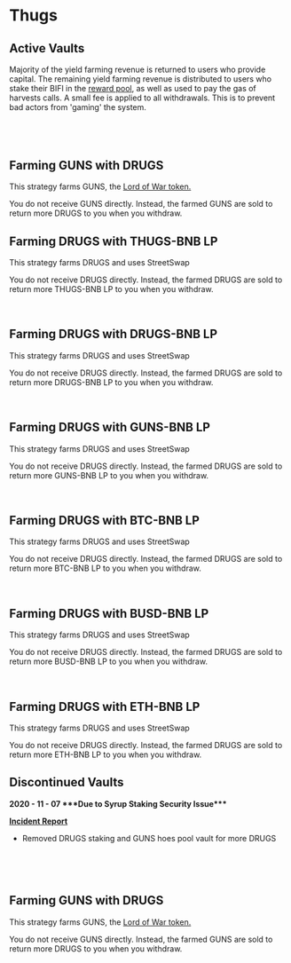# Thugs

## Active Vaults <a id="active-vaults"></a>

Majority of the yield farming revenue is returned to users who provide capital. The remaining yield farming revenue is distributed to users who stake their BIFI in the [reward pool](https://gov.beefy.finance/stake), as well as used to pay the gas of harvests calls. A small fee is applied to all withdrawals. This is to prevent bad actors from 'gaming' the system.

## ​ <a id="undefined"></a>

## Farming GUNS with DRUGS <a id="farming-guns-with-drugs"></a>

This strategy farms GUNS, the [Lord of War token.](https://docs.thugs.fi/thugonomics/guns)​

You do not receive GUNS directly. Instead, the farmed GUNS are sold to return more DRUGS to you when you withdraw.

## Farming DRUGS with THUGS-BNB LP <a id="farming-drugs-with-thugs-bnb-lp"></a>

This strategy farms DRUGS and uses StreetSwap

You do not receive DRUGS directly. Instead, the farmed DRUGS are sold to return more THUGS-BNB LP to you when you withdraw.

​

## Farming DRUGS with DRUGS-BNB LP <a id="farming-drugs-with-drugs-bnb-lp"></a>

This strategy farms DRUGS and uses StreetSwap

You do not receive DRUGS directly. Instead, the farmed DRUGS are sold to return more DRUGS-BNB LP to you when you withdraw.

​

## Farming DRUGS with GUNS-BNB LP <a id="farming-drugs-with-guns-bnb-lp"></a>

This strategy farms DRUGS and uses StreetSwap

You do not receive DRUGS directly. Instead, the farmed DRUGS are sold to return more GUNS-BNB LP to you when you withdraw.

​

## Farming DRUGS with BTC-BNB LP <a id="farming-drugs-with-btc-bnb-lp"></a>

This strategy farms DRUGS and uses StreetSwap

You do not receive DRUGS directly. Instead, the farmed DRUGS are sold to return more BTC-BNB LP to you when you withdraw.

​

## Farming DRUGS with BUSD-BNB LP <a id="farming-drugs-with-busd-bnb-lp"></a>

This strategy farms DRUGS and uses StreetSwap

You do not receive DRUGS directly. Instead, the farmed DRUGS are sold to return more BUSD-BNB LP to you when you withdraw.

​

## Farming DRUGS with ETH-BNB LP <a id="farming-drugs-with-eth-bnb-lp"></a>

This strategy farms DRUGS and uses StreetSwap

You do not receive DRUGS directly. Instead, the farmed DRUGS are sold to return more ETH-BNB LP to you when you withdraw.

## Discontinued Vaults <a id="discontinued-vaults"></a>

**2020 - 11 - 07 \*\*\*Due to Syrup Staking Security Issue\*\*\***

**​**[**Incident Report**](https://medium.com/beefyfinance/2020-11-03-incident-report-cake-drugs-11403bd3e271?source=collection_home---6------0-----------------------) **​**

* Removed DRUGS staking and GUNS hoes pool vault for more DRUGS

​

​

## Farming GUNS with DRUGS <a id="farming-guns-with-drugs-1"></a>

This strategy farms GUNS, the [Lord of War token.](https://docs.thugs.fi/thugonomics/guns)​

You do not receive GUNS directly. Instead, the farmed GUNS are sold to return more DRUGS to you when you withdraw.

